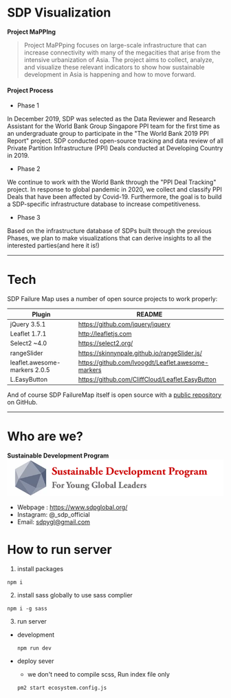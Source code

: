 # SDP Visualization

<b>Project MaPPIng​</b>
> Project MaPPping focuses on large-scale infrastructure that can increase 
> connectivity with many of the megacities that arise from the intensive 
> urbanization of Asia. The project aims to collect, analyze, and visualize these 
> relevant indicators to show how sustainable development in Asia is happening and 
> how to move forward.​


#### Project Process
  - Phase 1

In December 2019, SDP was selected as the Data Reviewer and Research Assistant for the World Bank Group Singapore PPI team for the first time as an undergraduate group to participate in the "The World Bank 2019 PPI Report" project. SDP conducted open-source tracking and data review of all Private Partition Infrastructure (PPI) Deals conducted at Developing Country in 2019.

  - Phase 2

We continue to work with the World Bank through the "PPI Deal Tracking" project. In response to global pandemic in 2020, we collect and classify PPI Deals that have been affected by Covid-19. Furthermore, the goal is to build a SDP-specific infrastructure database to increase competitiveness.

  - Phase 3

Based on the infrastructure database of SDPs built through the previous Phases, we plan to make visualizations that can derive insights to all the interested parties(and here it is!)

***
# Tech

SDP Failure Map uses a number of open source projects to work properly:

| Plugin | README |
| ------ | ------ |
|jQuery 3.5.1|https://github.com/jquery/jquery|
|Leaflet 1.7.1|http://leafletjs.com|
| Select2 ~4.0| https://select2.org/ |
| rangeSlider | https://skinnynpale.github.io/rangeSlider.js/ |
| leaflet.awesome-markers 2.0.5 | https://github.com/lvoogdt/Leaflet.awesome-markers |
|L.EasyButton|https://github.com/CliffCloud/Leaflet.EasyButton|

And of course SDP FailureMap itself is open source with a [public repository](https://github.com/sdp-tech/Visualization)
 on GitHub.


***
# Who are we?

<b>Sustainable Development Program</b>
![alt text](sdp_logo.png)

- Webpage : https://www.sdpglobal.org/
- Instagram: @_sdp_official
- Email: sdpygl@gmail.com


[//]: # (These are reference links used in the body of this note and get stripped out when the markdown processor does its job. There is no need to format nicely because it shouldn't be seen. Thanks SO - http://stackoverflow.com/questions/4823468/store-comments-in-markdown-syntax)


   [dill]: <https://github.com/joemccann/dillinger>
   [git-repo-url]: <https://github.com/joemccann/dillinger.git>
   [john gruber]: <http://daringfireball.net>
   [df1]: <http://daringfireball.net/projects/markdown/>
   [markdown-it]: <https://github.com/markdown-it/markdown-it>
   [Ace Editor]: <http://ace.ajax.org>
   [node.js]: <http://nodejs.org>
   [Twitter Bootstrap]: <http://twitter.github.com/bootstrap/>
   [jQuery]: <http://jquery.com>
   [@tjholowaychuk]: <http://twitter.com/tjholowaychuk>
   [express]: <http://expressjs.com>
   [AngularJS]: <http://angularjs.org>
   [Gulp]: <http://gulpjs.com>

   [PlDb]: <https://github.com/joemccann/dillinger/tree/master/plugins/dropbox/README.md>
   [PlGh]: <https://github.com/joemccann/dillinger/tree/master/plugins/github/README.md>
   [PlGd]: <https://github.com/joemccann/dillinger/tree/master/plugins/googledrive/README.md>
   [PlOd]: <https://github.com/joemccann/dillinger/tree/master/plugins/onedrive/README.md>
   [PlMe]: <https://github.com/joemccann/dillinger/tree/master/plugins/medium/README.md>
   [PlGa]: <https://github.com/RahulHP/dillinger/blob/master/plugins/googleanalytics/README.md>

# How to run server

1. install packages
```
npm i
```

2. install sass globally to use sass complier
```
npm i -g sass
```

3. run server 
  - development
    ```
    npm run dev
    ```
  - deploy sever

    - we don't need to compile scss, Run index file only
    ```
    pm2 start ecosystem.config.js
    ```
    
